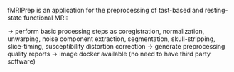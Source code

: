 
fMRIPrep is an application for the preprocessing of tast-based and resting-state functional MRI:

→ perform basic processing steps as coregistration, normalization, unwarping, noise component extraction, segmentation, skull-stripping, slice-timing, susceptibility distortion correction
→ generate preprocessing quality reports
→ image docker available (no need to have third party software)
